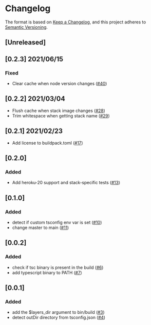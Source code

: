 # Changelog
The format is based on [Keep a Changelog](https://keepachangelog.com/en/1.0.0/),
and this project adheres to [Semantic Versioning](https://semver.org/spec/v2.0.0.html).

## [Unreleased]

## [0.2.3] 2021/06/15
### Fixed
- Clear cache when node version changes ([#40](https://github.com/heroku/buildpacks-node/pull/40))

## [0.2.2] 2021/03/04
- Flush cache when stack image changes ([#28](https://github.com/heroku/buildpacks-node/pull/28))
- Trim whitespace when getting stack name ([#29](https://github.com/heroku/buildpacks-node/pull/29))

## [0.2.1] 2021/02/23
- Add license to buildpack.toml ([#17](https://github.com/heroku/buildpacks-node/pull/17))

## [0.2.0]
### Added
- Add heroku-20 support and stack-specific tests ([#13](https://github.com/heroku/nodejs-typescript-buildpack/pull/13))

## [0.1.0]
### Added
- detect if custom tsconfig env var is set ([#10](https://github.com/heroku/nodejs-typescript-buildpack/pull/10))
- change master to main ([#11](https://github.com/heroku/nodejs-typescript-buildpack/pull/11))

## [0.0.2]
### Added
- check if tsc binary is present in the build ([#6](https://github.com/heroku/nodejs-typescript-buildpack/pull/6))
- add typescript binary to PATH ([#7](https://github.com/heroku/nodejs-typescript-buildpack/pull/7))

## [0.0.1]
### Added
- add the $layers_dir argument to bin/build ([#3](https://github.com/heroku/nodejs-typescript-buildpack/pull/3))
- detect outDir directory from tsconfig.json ([#4](https://github.com/heroku/nodejs-typescript-buildpack/pull/4))
